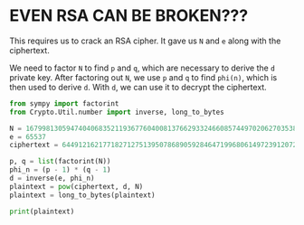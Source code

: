 # EVEN RSA CAN BE BROKEN???

This requires us to crack an RSA cipher. It gave us `N` and `e` along with the ciphertext.

We need to factor `N` to find `p` and `q`, which are necessary to derive the `d` private key. After factoring out `N`, we use `p` and `q` to find `phi(n)`, which is then used to derive `d`. With `d`, we can use it to decrypt the ciphertext.

```py
from sympy import factorint
from Crypto.Util.number import inverse, long_to_bytes

N = 16799813059474040683521193677604008137662933246608574497020627035385766086643037497044518435908962498627523416087485663437313731846828723869555831257812058
e = 65537
ciphertext = 644912162177182712751395078689059284647199680614972391207230117200642554428903113734876273092725396597616428315657339723215316859750482944673415462938023

p, q = list(factorint(N))
phi_n = (p - 1) * (q - 1)
d = inverse(e, phi_n)
plaintext = pow(ciphertext, d, N)
plaintext = long_to_bytes(plaintext)

print(plaintext)
```
